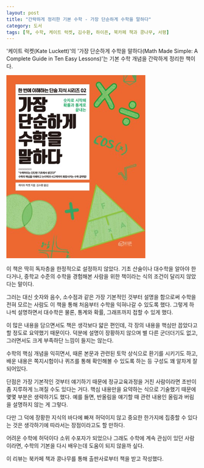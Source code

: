 ```yaml
---
layout: post
title: "간략하게 정리한 기본 수학 - 가장 단순하게 수학을 말하다"
category: 도서
tags: [책, 수학, 케이트 럭켓, 김수환, 하이픈, 북카페 책과 콩나무, 서평]
---
```


'케이트 럭켓(Kate Luckett)'의
'가장 단순하게 수학을 말하다(Math Made Simple: A Complete Guide in Ten Easy Lessons)'는
기본 수학 개념을 간락하게 정리한 책이다.

![표지](/images/book/math-made-simple-book-h480.jpg)

이 책은 딱히 독자층을 한정적으로 설정하지 않았다.
기초 산술이나 대수학을 알아야 한다거나,
중학교 수준의 수학을 경험해본 사람을 위한 책이라는 식의 조건이 달리지 않았다는 말이다.

그러는 대신 숫자와 음수, 소수점과 같은 가장 기본적인 것부터 설명을 함으로써
수학을 전혀 모르는 사람도 이 책을 통해 처음부터 수학을 익혀나갈 수 있도록 했다.
그렇게 하나씩 설명하면서 대수학은 물론, 통계와 확률, 그래프까지 접할 수 있게 했다.

이 많은 내용을 담으면서도 책은 생각보다 얇은 편인데,
각 장의 내용을 핵심만 꼽았다고 할 정도로 요약했기 때문이다.
덕분에 설명이 장황하지 않으며 별 다른 군더더기도 없고,
그러면서도 크게 부족하단 느낌이 들지는 않는다.

수학의 핵심 개념을 익히면서,
때론 본문과 관련된 토막 상식으로 환기를 시키기도 하고,
배운 내용은 쪽지시험이나 퀴즈를 통해 확인해볼 수 있도록 하는 등
구성도 꽤 알차게 잘 되어있다.

단점은 가장 기본적인 것부터 얘기하기 때문에
정규교육과정을 거친 사람이라면 초반이 좀 지루하게 느껴질 수도 있다는 거다.
핵심 내용만을 요약하는 식으로 기술했기 때문에 몇몇 부분은 생략하기도 했다.
예를 들면, 반올림을 얘기할 때 관련 내용인 올림과 버림을 설명하지 않는 게 그렇다.

다만 그 덕에 장황한 지식의 바다에 빠져 허덕이지 않고
중요한 한가지에 집중할 수 있다는 것은 생각하기에 따라서는 장점이라고도 할 만하다.

어려운 수학에 허덕이다 소위 수포자가 되었으나
그래도 수학에 계속 관심이 있던 사람이라면,
수학의 기본을 다시 배우는데 도움이 되지 않을까 싶다.



<div class="im im-info">
이 리뷰는 북카페 책과 콩나무를 통해 출판사로부터 책을 받고 작성했다.
</div>
